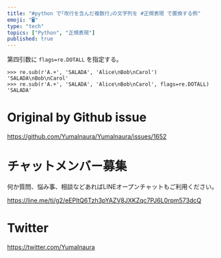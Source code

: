 ```yaml
---
title: "#python で｢改行を含んだ複数行｣の文字列を #正規表現 で置換する例"
emoji: "🖥"
type: "tech"
topics: ["Python", "正規表現"]
published: true
---
```


第四引数に `flags=re.DOTALL` を指定する。
```
>>> re.sub(r'A.+', 'SALADA', 'Alice\nBob\nCarol')
'SALADA\nBob\nCarol'
>>> re.sub(r'A.+', 'SALADA', 'Alice\nBob\nCarol', flags=re.DOTALL)
'SALADA'
```

# Original by Github issue

https://github.com/YumaInaura/YumaInaura/issues/1652








<!-- Update From Qiita API -->

# チャットメンバー募集


何か質問、悩み事、相談などあればLINEオープンチャットもご利用ください。

https://line.me/ti/g2/eEPltQ6Tzh3pYAZV8JXKZqc7PJ6L0rpm573dcQ





# Twitter


https://twitter.com/YumaInaura


<!-- Update From Qiita API -->


